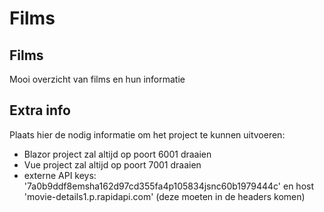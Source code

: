 # Films

## Films
Mooi overzicht van films en hun informatie

## Extra info
Plaats hier de nodig informatie om het 
project te kunnen uitvoeren:

- Blazor project zal altijd op poort 6001 draaien
- Vue project zal altijd op poort 7001 draaien
- externe API keys: '7a0b9ddf8emsha162d97cd355fa4p105834jsnc60b1979444c' en host 'movie-details1.p.rapidapi.com' (deze moeten in de headers komen)
